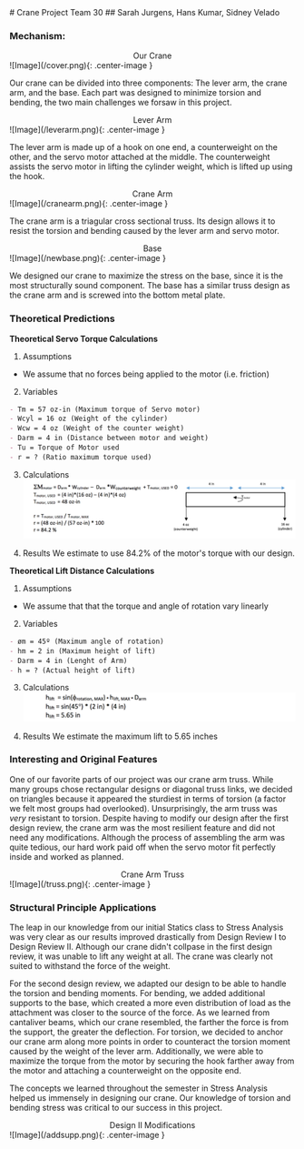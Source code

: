 <link rel="stylesheet" href="img.css">
# Crane Project Team 30
## Sarah Jurgens, Hans Kumar, Sidney Velado

### Mechanism:



<center>Our Crane</center>
![Image](/cover.png){: .center-image }

Our crane can be divided into three components: The lever arm, the crane arm, and the base. Each part was designed to minimize torsion and bending, the two main challenges we forsaw in this project. 


<center>Lever Arm</center>
![Image](/leverarm.png){: .center-image }

The lever arm is made up of a hook on one end, a counterweight on the other, and the servo motor attached at the middle. The counterweight assists the servo motor in lifting the cylinder weight, which is lifted up using the hook.


<center>Crane Arm</center>
![Image](/cranearm.png){: .center-image }

The crane arm is a triagular cross sectional truss. Its design allows it to resist the torsion and bending caused by the lever arm and servo motor.


<center>Base</center>
![Image](/newbase.png){: .center-image }

We designed our crane to maximize the stress on the base, since it is the most structurally sound component. The base has a similar truss design as the crane arm and is screwed into the bottom metal plate.



### Theoretical Predictions

**Theoretical Servo Torque Calculations**

 1. Assumptions
 - We assume that no forces being applied to the motor (i.e. friction)

 2. Variables
```markdown
- Tm = 57 oz-in (Maximum torque of Servo motor)
- Wcyl = 16 oz (Weight of the cylinder)
- Wcw = 4 oz (Weight of the counter weight)
- Darm = 4 in (Distance between motor and weight)
- Tu = Torque of Motor used
- r = ? (Ratio maximum torque used)
```
 3. Calculations
![Image](/Calculation.png)

 4. Results
 We estimate to use 84.2% of the motor's torque with our design. 
 
**Theoretical Lift Distance Calculations**

 1. Assumptions
 - We assume that that the torque and angle of rotation vary linearly
 
 2. Variables 
```markdown
- øm = 45º (Maximum angle of rotation)
- hm = 2 in (Maximum height of lift)
- Darm = 4 in (Lenght of Arm)
- h = ? (Actual height of lift)
```
 3. Calculations
![Image](/calcLiftFinal.png)

 4. Results
 We estimate the maximum lift to 5.65 inches

### Interesting and Original Features

One of our favorite parts of our project was our crane arm truss. While many groups chose rectangular designs or diagonal truss links, we decided on triangles because it appeared the sturdiest in terms of torsion (a factor we felt most groups had overlooked). Unsurprisingly, the arm truss was *very* resistant to torsion. Despite having to modify our design after the first design review, the crane arm was the most resilient feature and did not need any modifications. Although the process of assembling the arm was quite tedious, our hard work paid off when the servo motor fit perfectly inside and worked as planned.

<center>Crane Arm Truss</center>
![Image](/truss.png){: .center-image }

### Structural Principle Applications
The leap in our knowledge from our initial Statics class to Stress Analysis was very clear as our results improved drastically from Design Review I to Design Review II. Although our crane didn't collpase in the first design review, it was unable to lift any weight at all. The crane was clearly not suited to withstand the force of the weight.

For the second design review, we adapted our design to be able to handle the torsion and bending moments. For bending, we added additional supports to the base, which created a more even distribution of load as the attachment was closer to the source of the force. As we learned from cantaliver beams, which our crane resembled, the farther the force is from the support, the greater the deflection. For torsion, we decided to anchor our crane arm along more points in order to counteract the torsion moment caused by the weight of the lever arm. Additionally, we were able to maximize the torque from the motor by securing the hook farther away from the motor and attaching a counterweight on the opposite end.

The concepts we learned throughout the semester in Stress Analysis helped us immensely in designing our crane. Our knowledge of torsion and bending stress was critical to our success in this project.

<center>Design II Modifications</center>
![Image](/addsupp.png){: .center-image }
